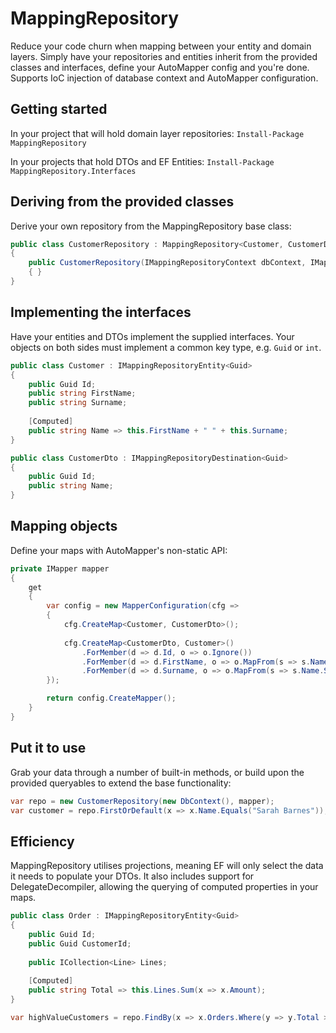 # MappingRepository

Reduce your code churn when mapping between your entity and domain layers. Simply have your repositories and entities inherit from the provided classes and interfaces, define your AutoMapper config and you're done. Supports IoC injection of database context and AutoMapper configuration.

## Getting started
In your project that will hold domain layer repositories:
`Install-Package MappingRepository`

In your projects that hold DTOs and EF Entities:
`Install-Package MappingRepository.Interfaces`

## Deriving from the provided classes
Derive your own repository from the MappingRepository base class:
```csharp
public class CustomerRepository : MappingRepository<Customer, CustomerDto, Guid>
{
    public CustomerRepository(IMappingRepositoryContext dbContext, IMapper mapper) : base(dbContext, mapper)
    { }
}
```

## Implementing the interfaces
Have your entities and DTOs implement the supplied interfaces. Your objects on both sides must implement a common key type, e.g. `Guid` or `int`.
```csharp
public class Customer : IMappingRepositoryEntity<Guid>
{
    public Guid Id;
    public string FirstName;
    public string Surname;
    
    [Computed]
    public string Name => this.FirstName + " " + this.Surname;
}

public class CustomerDto : IMappingRepositoryDestination<Guid>
{
    public Guid Id;
    public string Name;
}
```

## Mapping objects
Define your maps with AutoMapper's non-static API:
```csharp
private IMapper mapper
{
    get
    {
        var config = new MapperConfiguration(cfg =>
        {
            cfg.CreateMap<Customer, CustomerDto>();
            
            cfg.CreateMap<CustomerDto, Customer>()
                .ForMember(d => d.Id, o => o.Ignore())
                .ForMember(d => d.FirstName, o => o.MapFrom(s => s.Name.Split(' ')[0]))
                .ForMember(d => d.Surname, o => o.MapFrom(s => s.Name.Split(' ')[1]));
        });

        return config.CreateMapper();
    }
}
```

## Put it to use
Grab your data through a number of built-in methods, or build upon the provided queryables to extend the base functionality:
```csharp
var repo = new CustomerRepository(new DbContext(), mapper);
var customer = repo.FirstOrDefault(x => x.Name.Equals("Sarah Barnes"));
```

## Efficiency
MappingRepository utilises projections, meaning EF will only select the data it needs to populate your DTOs. It also includes support for DelegateDecompiler, allowing the querying of computed properties in your maps.

```csharp
public class Order : IMappingRepositoryEntity<Guid>
{
    public Guid Id;
    public Guid CustomerId;
    
    public ICollection<Line> Lines;
    
    [Computed]
    public string Total => this.Lines.Sum(x => x.Amount);
}
```

```csharp
var highValueCustomers = repo.FindBy(x => x.Orders.Where(y => y.Total > 1000), i => i.Orders);
```
